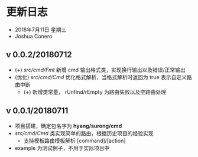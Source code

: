 # 更新日志
- 2018年7月11日 星期三
- Joshua Conero



## v 0.0.2/20180712

- (+) *src/cmd/Fmt* 新增 cmd 输出格式类，实现换行输出以及错误/正常输出
- (优化) *src/cmd/Cmd*  优化格式解析，当格式解析时返回为 true 表示自定义路由中断
  - (+) 新增类常量， rUnfind/rEmpty 为路由失败以及空路由处理



## v 0.0.1/20180711

- 项目搭建，确定包名字为 **hyang/surong/cmd**
- *src/cmd/Cmd* 类实现简单的路由，根据历史项目的经验实现
    - 支持模板路由模板解析 [command]/[action]
- example 为测试例子，不用于实际项目中